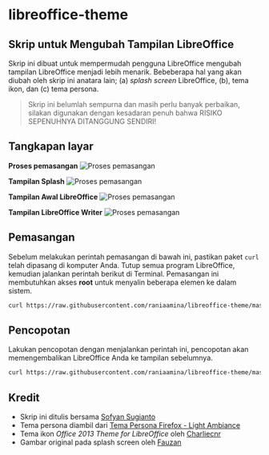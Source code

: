 # libreoffice-theme
## Skrip untuk Mengubah Tampilan LibreOffice
Skrip ini dibuat untuk mempermudah pengguna LibreOffice mengubah tampilan LibreOffice menjadi lebih menarik. Bebeberapa hal yang akan diubah oleh skrip ini anatara lain; (a) *splash screen* LibreOffice, (b), tema ikon, dan (c) tema persona.
>Skrip ini belumlah sempurna dan masih perlu banyak perbaikan, silakan digunakan dengan kesadaran penuh bahwa RISIKO SEPENUHNYA DITANGGUNG SENDIRI!

## Tangkapan layar
**Proses pemasangan**
![Proses pemasangan](screenshot/ss-1.png)


**Tampilan Splash**
![Proses pemasangan](screenshot/ss-2.png)


**Tampilan Awal LibreOffice**
![Proses pemasangan](screenshot/ss-3.png)


**Tampilan LibreOffice Writer**
![Proses pemasangan](screenshot/ss-4.png)


## Pemasangan
Sebelum melakukan perintah pemasangan di bawah ini, pastikan paket `curl` telah dipasang di komputer Anda. Tutup semua program LibreOffice, kemudian jalankan perintah berikut di Terminal. Pemasangan ini membutuhkan akses **root** untuk menyalin beberapa elemen ke dalam sistem.

```bash
curl https://raw.githubusercontent.com/raniaamina/libreoffice-theme/master/install | bash
```

## Pencopotan
Lakukan pencopotan dengan menjalankan perintah ini, pencopotan akan memengembalikan LibreOffice Anda ke tampilan sebelumnya.
```bash
curl https://raw.githubusercontent.com/raniaamina/libreoffice-theme/master/uninstall | bash
```

## Kredit
- Skrip ini ditulis bersama [Sofyan Sugianto](http://t.me/artemtech)
- Tema persona diambil dari [Tema Persona Firefox - Light Ambiance](https://addons.mozilla.org/id/firefox/addon/libreoffice-4-light-ambiance/)
- Tema ikon *Office 2013 Theme for LibreOffice* oleh [Charliecnr](https://charliecnr.deviantart.com/art/Office-2013-theme-for-LibreOffice-512127527)
- Gambar original pada splash screen oleh [Fauzan](http://t.me/ozantliuky)
